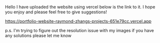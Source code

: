 Hello I have uploaded the website using vercel below is the link to it. I hope you enjoy and please feel free to give suggestions!

https://portfolio-website-raymond-zhangs-projects-651e79cc.vercel.app

p.s. I'm trying to figure out the resolution issue with my images if you have any solutions please let me know

